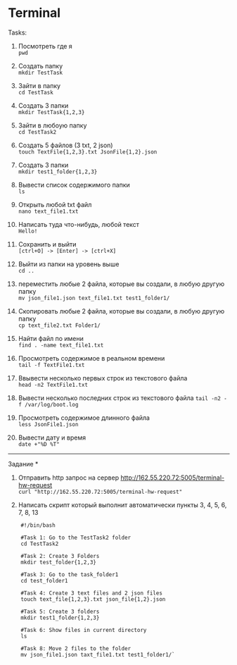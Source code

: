 # Terminal

Tasks:  

1) Посмотреть где я  
  `pwd`  
  
2) Создать папку  
  `mkdir TestTask`  
  
3) Зайти в папку  
  `cd TestTask`  
  
4) Создать 3 папки  
  `mkdir TestTask{1,2,3}`  
  
5) Зайти в любоую папку  
  `cd TestTask2`  
  
6) Создать 5 файлов (3 txt, 2 json)  
  `touch TextFile{1,2,3}.txt JsonFile{1,2}.json`  
  
7) Создать 3 папки  
  `mkdir test1_folder{1,2,3}`  
  
8) Вывести список содержимого папки  
  `ls`  
  
9) Открыть любой txt файл  
  `nano text_file1.txt`  
  
10) Написать туда что-нибудь, любой текст  
  `Hello!`  
  
11) Сохранить и выйти   
  `[ctrl+O] -> [Enter] -> [ctrl+X]`  
  
12) Выйти из папки на уровень выше   
  `cd ..`  
  
13) переместить любые 2 файла, которые вы создали, в любую другую папку  
  `mv json_file1.json text_file1.txt test1_folder1/`  
  
14) Cкопировать любые 2 файла, которые вы создали, в любую другую папку    
  `cp text_file2.txt Folder1/`  
  
16) Найти файл по имени  
  `find . -name text_file1.txt`  

18) Просмотреть содержимое в реальном времени  
  `tail -f TextFile1.txt`  
  
20) Ввывести несколько первых строк из текстового файла  
  `head -n2 TextFile1.txt`  
  
22) Вывести несколько последних строк из текстового файла
  `tail -n2 -f /var/log/boot.log`  
  
24) Просмотреть содержимое длинного файла  
  `less JsonFile1.json`  
  
27) Вывести дату и время  
  `date +"%D %T"`  
  
  ____
  
  Задание *
1) Отправить http запрос на сервер http://162.55.220.72:5005/terminal-hw-request  
  `curl "http://162.55.220.72:5005/terminal-hw-request"`  

3) Написать скрипт который выполнит автоматически пункты 3, 4, 5, 6, 7, 8, 13  
```
    #!/bin/bash

    #Task 1: Go to the TestTask2 folder  
    cd TestTask2  

    #Task 2: Create 3 Folders  
    mkdir test_folder{1,2,3}  

    #Task 3: Go to the task_folder1  
    cd test_folder1  

    #Task 4: Create 3 text files and 2 json files  
    touch text_file{1,2,3}.txt json_file{1,2}.json  

    #Task 5: Create 3 folders  
    mkdir test1_folder{1,2,3}  

    #Task 6: Show files in current directory  
    ls  

    #Task 8: Move 2 files to the folder  
    mv json_file1.json taxt_file1.txt test1_folder1/`  
```

